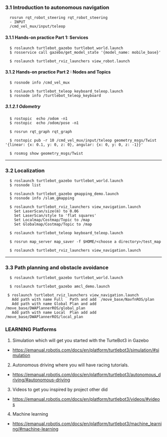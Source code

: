 

### 3.1 Introduction to autonomous navigation
```
  rosrun rqt_robot_steering rqt_robot_steering
  - INPUT 
  /cmd_vel_mux/input/teleop
```
#### 3.1.1 Hands-on practice Part 1: Services
```
  $ roslaunch turtlebot_gazebo turtlebot_world.launch
  $ rosservice call gazebo/get_model_state '{model_name: mobile_base}'
```
```
  $ roslaunch turtlebot_rviz_launchers view_robot.launch
```
#### 3.1.2  Hands-on practice Part 2 : Nodes and Topics
```
  $ rosnode info /cmd_vel_mux
```
```
  $ roslaunch turtlebot_teleop keyboard_teleop.launch
  $ rosnode info /turtlebot_teleop_keyboard 
```
##### 3.1.2.1 Odometry
```
  $ rostopic  echo /odom -n1
  $ rostopic  echo /odom/pose -n1
```
```
  $ rosrun rqt_graph rqt_graph
```
```
  $ rostopic pub -r 10 /cmd_vel_mux/input/teleop geometry_msgs/Twist '{linear: {x: 0.1, y: 0, z: 0}, angular: {x: 0, y: 0, z: -1}}'

  $ rosmsg show geometry_msgs/Twist
```
-------------------------------------------------------------------------

### 3.2 Localization
```
  $ roslaunch turtlebot_gazebo turtlebot_world.launch
  $ rosnode list
```
```
  $ roslaunch turtlebot_gazebo gmapping_demo.launch
  $ rosnode info /slam_gmapping
```
```
  $ roslaunch turtlebot_rviz_launchers view_navigation.launch
    Set LaserScan/size(m) to 0.06         
    Set LaserScan/style to 'flat squares' 
    Set Localmap/Costmap/Topic to /map    
    Set Globalmap/Costmap/Topic to /map   
```

```
  $ roslaunch turtlebot_teleop keyboard_teleop.launch
```
```
  $ rosrun map_server map_saver -f $HOME/<choose a directory>/test_map

  $ roslaunch turtlebot_rviz_launchers view_navigation.launch
```
-------------------------------------------------------------------------

### 3.3  Path planning and obstacle avoidance
```
  $ roslaunch turtlebot_gazebo turtlebot_world.launch
```
```
  $ roslaunch turtlebot_gazebo amcl_demo.launch
 ```
 ```
  $ roslaunch turtlebot_rviz_launchers view_navigation.launch
    Add path with name Full   Path and add  /move_base/NavfnROS/plan              
    Add path with name Global Plan and add  /move_base/DWAPlannerROS/global_plan  
    Add path with name Local  Plan add add  /move_base/DWAPlannerROS/local_plan   
 ```
### **LEARNING Platforms**


1. Simulation which will get you started with the TurteBot3 in Gazebo

  * https://emanual.robotis.com/docs/en/platform/turtlebot3/simulation/#simulation


2.  Autonomous driving where you will have racing tutorials.
  * https://emanual.robotis.com/docs/en/platform/turtlebot3/autonomous_driving/#autonomous-driving

3. Videos to get you inspired by project other did
  * https://emanual.robotis.com/docs/en/platform/turtlebot3/videos/#videos


4. Machine learning
  * https://emanual.robotis.com/docs/en/platform/turtlebot3/machine_learning/#machine-learning
